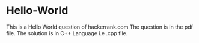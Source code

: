 # Hello-World

This is a Hello World question of hackerrank.com
The question is in the pdf file.
The solution is in C++ Language i.e .cpp file.
